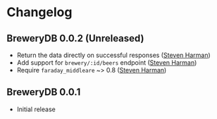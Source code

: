 # Changelog

## BreweryDB 0.0.2 (Unreleased)

  * Return the data directly on successful responses ([Steven Harman][stevenharman])
  * Add support for `brewery/:id/beers` endpoint ([Steven Harman][stevenharman])
  * Require `faraday_middleare` ~> 0.8 ([Steven Harman][stevenharman])

## BreweryDB 0.0.1

  * Initial release

[stevenharman]: http://github.com/stevenharman
